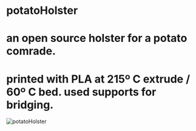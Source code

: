 # potatoHolster
# an open source holster for a potato comrade.
# printed with PLA at 215º C extrude / 60º C bed. used supports for bridging.

![potatoHolster](https://github.com/evanmcook/potatoHolster/blob/main/potatoHolster.gif)
